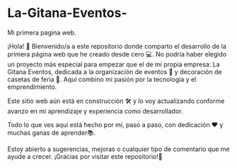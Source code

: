 # La-Gitana-Eventos-
Mi primera pagina web.

¡Hola! 👋 Bienvenido/a a este repositorio donde comparto el desarrollo de la primera página web que he creado desde cero 💻.
No podría haber elegido un proyecto más especial para empezar que el de mi propia empresa: La Gitana Eventos, dedicada a la organización de eventos 🎉 y decoración de casetas de feria 🎪. Aquí combino mi pasión por la tecnología y el emprendimiento.

Este sitio web aún está en construcción 🛠️ y lo voy actualizando conforme avanzo en mi aprendizaje y experiencia como desarrollador.

Todo lo que ves aquí está hecho por mí, paso a paso, con dedicación ❤️ y muchas ganas de aprender📚.

Estoy abierto a sugerencias, mejoras o cualquier tipo de comentario que me ayude a crecer. ¡Gracias por visitar este repositorio!🙌
